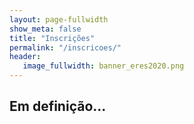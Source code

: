 ```yaml
---
layout: page-fullwidth
show_meta: false
title: "Inscrições"
permalink: "/inscricoes/"
header:
   image_fullwidth: banner_eres2020.png
---
```


<h2>Em definição...</h2>